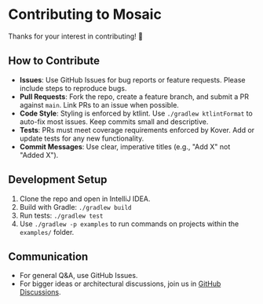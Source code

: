 # Contributing to Mosaic

Thanks for your interest in contributing! 🎉

## How to Contribute
- **Issues**: Use GitHub Issues for bug reports or feature requests. Please include steps to reproduce bugs.
- **Pull Requests**: Fork the repo, create a feature branch, and submit a PR against `main`. Link PRs to an issue when possible.
- **Code Style**: Styling is enforced by ktlint. Use `./gradlew ktlintFormat` to auto-fix most issues. Keep commits small and descriptive.
- **Tests**: PRs must meet coverage requirements enforced by Kover. Add or update tests for any new functionality.
- **Commit Messages**: Use clear, imperative titles (e.g., "Add X" not "Added X").

## Development Setup
1. Clone the repo and open in IntelliJ IDEA.
2. Build with Gradle: `./gradlew build`
3. Run tests: `./gradlew test`
4. Use `./gradlew -p examples` to run commands on projects within the `examples/` folder.

## Communication
- For general Q&A, use GitHub Issues.
- For bigger ideas or architectural discussions, join us in [GitHub Discussions](../discussions).
